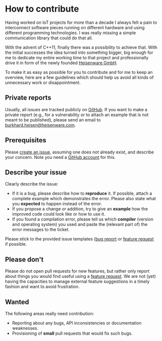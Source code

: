 # How to contribute

Having worked on IoT projects for more than a decade I always felt a pain to
interconnect software pieces running on different hardware and using different
programming technologies. I was really missing a simple communication library
that could do that all.

With the advent of C++11, finally there was a possibility to achieve that. With
the initial successes the idea turned into something bigger, big enough for me
to dedicate my entire working time to that project and professionally drive it
in form of the newly founded [Heisenware GmbH](https://heisenware.com).

To make it as easy as possible for you to contribute and for me to keep an
overview, here are a few guidelines which should help us avoid all kinds of
unnecessary work or disappointment.

## Private reports

Usually, all issues are tracked publicly on
[GitHub](https://github.com/heisenware/vrpc-hpp/issues). If you want to make a
private report (e.g., for a vulnerability or to attach an example that is not
meant to be published), please send an email to
<burkhard.heisen@heisenware.com>.

## Prerequisites

Please [create an issue](https://github.com/heisenware/vrpc-hpp/issues/new/choose),
assuming one does not already exist, and describe your concern. Note you need a
[GitHub account](https://github.com/signup/free) for this.

## Describe your issue

Clearly describe the issue:

- If it is a bug, please describe how to **reproduce** it. If possible, attach a
  complete example which demonstrates the error. Please also state what you
  **expected** to happen instead of the error.
- If you propose a change or addition, try to give an **example** how the
  improved code could look like or how to use it.
- If you found a compilation error, please tell us which **compiler** (version
  and operating system) you used and paste the (relevant part of) the error
  messages to the ticket.

Please stick to the provided issue templates ([bug report](https://github.com/heisenware/vrpc-hpp/blob/master/.github/ISSUE_TEMPLATE/bug.md)
or [feature request](https://github.com/heisenware/vrpc-hpp/blob/master/.github/ISSUE_TEMPLATE/feature.md)
if possible.

## Please don't

Please do not open pull requests for new features, but rather only report
about things you would find useful using a [feature request](https://github.com/heisenware/vrpc-hpp/blob/master/.github/ISSUE_TEMPLATE/feature.md).
We are not (yet) having the capacities to manage external feature suggestions in
a timely fashion and want to avoid frustration.

## Wanted

The following areas really need contribution:

- Reporting about any bugs, API inconsistencies or documentation weaknesses.
- Provisioning of **small** pull requests that would fix such bugs.

